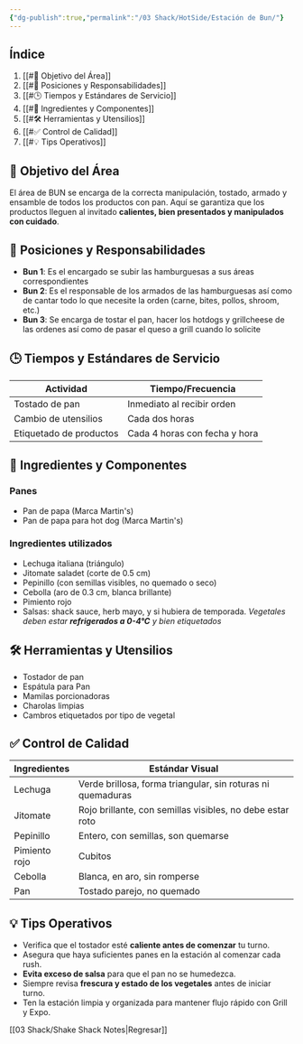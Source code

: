 ```yaml
---
{"dg-publish":true,"permalink":"/03 Shack/HotSide/Estación de Bun/"}
---
```


## Índice 
1. [[#🎯 Objetivo del Área]]
2. [[#👥 Posiciones y Responsabilidades]]
3. [[#🕒 Tiempos y Estándares de Servicio]]
4. [[#🍞 Ingredientes y Componentes]]
5. [[#🛠️ Herramientas y Utensilios]]
6. [[#✅ Control de Calidad]]
7. [[#💡 Tips Operativos]]
## 🎯 Objetivo del Área
El área de BUN se encarga de la correcta manipulación, tostado, armado y ensamble de todos los productos con pan. Aquí se garantiza que los productos lleguen al invitado **calientes, bien presentados y manipulados con cuidado**.
## 👥 Posiciones y Responsabilidades
- **Bun 1**: Es el encargado se subir las hamburguesas a sus áreas correspondientes
- **Bun 2**: Es el responsable de los armados de las hamburguesas así como de cantar todo lo que necesite la orden (carne, bites, pollos, shroom, etc.) 
- **Bun 3**: Se encarga de tostar el pan, hacer los hotdogs y grillcheese de las ordenes así como de pasar el queso a grill cuando lo solicite
## 🕒 Tiempos y Estándares de Servicio

| Actividad               | Tiempo/Frecuencia             |
| ----------------------- | ----------------------------- |
| Tostado de pan          | Inmediato al recibir orden    |
| Cambio de utensilios    | Cada dos horas                |
| Etiquetado de productos | Cada 4 horas con fecha y hora |
## 🍞 Ingredientes y Componentes
### Panes
- Pan de papa (Marca Martin's)
- Pan de papa para hot dog (Marca Martin's)

### Ingredientes utilizados
- Lechuga italiana (triángulo)
- Jitomate saladet (corte de 0.5 cm)
- Pepinillo (con semillas visibles, no quemado o seco)
- Cebolla (aro de 0.3 cm, blanca brillante)
- Pimiento rojo
- Salsas: shack sauce, herb mayo, y si hubiera de temporada.
*Vegetales deben estar **refrigerados a 0-4°C** y bien etiquetados*
## 🛠️ Herramientas y Utensilios

- Tostador de pan
- Espátula para Pan 
- Mamilas porcionadoras 
- Charolas limpias
- Cambros etiquetados por tipo de vegetal
## ✅ Control de Calidad

| Ingredientes  | Estándar Visual                                             |
| ------------- | ----------------------------------------------------------- |
| Lechuga       | Verde brillosa, forma triangular, sin roturas ni quemaduras |
| Jitomate      | Rojo brillante, con semillas visibles, no debe estar roto   |
| Pepinillo     | Entero, con semillas, son quemarse                          |
| Pimiento rojo | Cubitos                                                     |
| Cebolla       | Blanca, en aro, sin romperse                                |
| Pan           | Tostado parejo, no quemado                                  |
## 💡 Tips Operativos

- Verifica que el tostador esté **caliente antes de comenzar** tu turno.
- Asegura que haya suficientes panes en la estación al comenzar cada rush.
- **Evita exceso de salsa** para que el pan no se humedezca.
- Siempre revisa **frescura y estado de los vegetales** antes de iniciar turno.
- Ten la estación limpia y organizada para mantener flujo rápido con Grill y Expo.

[[03 Shack/Shake Shack Notes\|Regresar]]